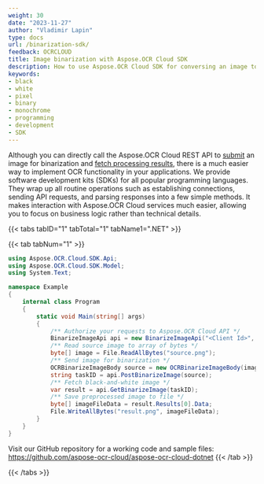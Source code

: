 ```yaml
---
weight: 30
date: "2023-11-27"
author: "Vladimir Lapin"
type: docs
url: /binarization-sdk/
feedback: OCRCLOUD
title: Image binarization with Aspose.OCR Cloud SDK
description: How to use Aspose.OCR Cloud SDK for conversing an image to black and white.
keywords:
- black
- white
- pixel
- binary
- monochrome
- programming
- development
- SDK
---
```


Although you can directly call the Aspose.OCR Cloud REST API to [submit](/ocr/send-image-for-binarization/#using-the-dedicated-endpoint) an image for binarization and [fetch processing results](/ocr/fetch-binarization-result/), there is a much easier way to implement OCR functionality in your applications. We provide software development kits (SDKs) for all popular programming languages. They wrap up all routine operations such as establishing connections, sending API requests, and parsing responses into a few simple methods. It makes interaction with Aspose.OCR Cloud services much easier, allowing you to focus on business logic rather than technical details.

{{< tabs tabID="1" tabTotal="1" tabName1=".NET" >}}

{{< tab tabNum="1" >}}
```csharp
using Aspose.OCR.Cloud.SDK.Api;
using Aspose.OCR.Cloud.SDK.Model;
using System.Text;

namespace Example
{
	internal class Program
	{
		static void Main(string[] args)
		{
			/** Authorize your requests to Aspose.OCR Cloud API */
			BinarizeImageApi api = new BinarizeImageApi("<Client Id>", "<Client Secret>");
			/** Read source image to array of bytes */
			byte[] image = File.ReadAllBytes("source.png");
			/** Send image for binarization */
			OCRBinarizeImageBody source = new OCRBinarizeImageBody(image);
			string taskID = api.PostBinarizeImage(source);
			/** Fetch black-and-white image */
			var result = api.GetBinarizeImage(taskID);
			/** Save preprocessed image to file */
			byte[] imageFileData = result.Results[0].Data;
			File.WriteAllBytes("result.png", imageFileData);
		}
	}
}
```

Visit our GitHub repository for a working code and sample files: https://github.com/aspose-ocr-cloud/aspose-ocr-cloud-dotnet
{{< /tab >}}

{{< /tabs >}}
